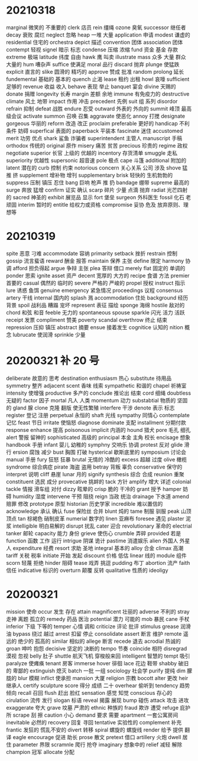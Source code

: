 # 20210318

marginal 微笑的 不重要的
clerk 店员
rein 缰绳
ozone 臭氧
successor 继任者
decay 衰败 腐烂
neglect 忽略
heap 一堆 大量
application 申请
modest 谦虚的
residential 住宅的
orchestra
depict 描述
convention 团体
association 团体
contempt 轻视
signel 暗示 标志
condense 压缩 浓缩
fund 资金 基金 存款
extreme 极端
latitude 纬度 自由
hawk 鹰 叫卖
illustrate
mass 众多 大量 群众 大量的
hum 嘈杂声
suffice 使满足
moral 品行
discard 抛弃
plunge 使猛跌
explicit 直言的
slike 圆滑的 精巧的
approve 赞成 批准
random
prolong 延长
fundemental 基础的 基本的
quench 止渴
lease 租约 出租
howl 哀嚎
sufficient 足够的
revenue 收益 收入
behave 表现 举止
banquet 宴会
divine 天赐的
donate 捐赠
longevity 长寿
margin 差额 余地
immune 有免疫力的
destructive
climate 风土 地带
impact 作用 冲击
precedent 先例
suit 组 系列
disordor
refrain 抑制
defeat 战胜
endure 忍受
outward 外表的 外向的
summit 峰顶 最高级会议
activate
summon 召唤 召集
aggravate 使恶化
annoy 打搅
designate
gorgeous 华丽的
reform 改造 改正
proclaim
preferable 更好的
handicap 不利条件 妨碍
superfical 表面的
paperback 平装本
fascinate 迷住
accustomed
merit 功劳 优点
shark 鲨鱼 诈骗者
superintendent 主管人
manuscript 手稿
orthodox 传统的
original 原作
misery 痛苦 贫苦
precious 珍贵的
regime 政权
negotiate
superior 长官 上级的 优越的
incentory 存货清单
smuggle 走私
superiority 优越性
supersonic 超音速
pole 极点
cape 斗篷
additional 附加的
latent 潜在的
curb 控制 约束
notorious
concern 关心关系 公司 涉及
shove 猛推 挤
supplement 增补物 增刊
supplementary
brisk 轻快的 生机勃勃的
suppress 压制 镇压 忍住
bang 巨响 枪声 推 扔
bandage 绷带
supreme 最高的
surge 奔放 猛增
confirm 证实 确认
scarp 碎片 少量 点滴 抛弃
radiat 光芒四射的
sacred 神圣的
exhibit 展览品 显示
fort 堡垒
surgeon 外科医生
fossil 化石 老顽固
interim 暂时的
entitle 给权力或资格
compromise 妥协 危及 放弃原则、理想等

# 20210319

spite 恶意 刁难
accommodate 容纳
primarity
setback 挫折
restrain 控制
gossip 流言蜚语
reward 酬金 报答
maintain 保养 主张
define 限定
harmony 协调
afford 担负得起
argue 争辩 主张
plea 答辩 借口
merely
flat 固定的 单调的
ponder 思索
ignite
asset 资产
decent 宽厚的 大方的
recipe 食谱 方法
premier 首要的
casual 偶然的 临时的
severe 严格的 严峻的
propel 授权
instruct 指示
lure 诱惑 鱼饵
genuine
emergency 紧急情况
proceedings 议程
consensus
artery 干线
internal 国内的
splash 溅
accommodation 住处
background 经历 背景
spoil 战利品 糟蹋 宠坏
represent 表征 描绘
sponge 海绵
hostile 敌对的
chord 和弦 和音
feeble 无力的
spontaneous
spouse
sparkle 闪光 活力 活跃
receipt 发票
compliment 赞美
poverty
scandal
overthrow 终止 结束
repression 压抑 镇压
abstract 摘要
ensue 接着发生
cognitice 认知的
nition 概念
lubrucate 使润滑
sprinkle 少量

# 20200321 补 20 号

deliberate 故意的 思考
destination
enthusiasm 热心
substitute 待用品
symmetry 整齐
adjacent
scent 香味 线索
sympathetic 和谐的
chapel 祈祷室
intensity 使增强
productive 多产的
conclude 推论出 结束
cord 细绳
doubtless 无疑的
factor 因子
mortal 凡人 人类
momentum 动力
substabtial 物质的 坚固的
gland 腺
clone 克隆 翻版 使无性繁殖
interfere 干涉
denote 表示 标志
register 登记 注册
perpetual 永恒的
shaft 光线
sympathy 同情心
contemplate 记忆
feast 节日
irritate 使恼怒
diagnose
dominate 支配
installment 分期付款
response
enhance 提高
poisonous
implicit 内涵的
hound 猎犬
pore 毛孔 细孔
alert 警报 留神的
sophisticated 高级的
principal 本金 主角 校长
encisage 想象
handbook 手册
infant 婴儿 幼稚的
symphny 交响乐 协调
protest 反对
glide 滑行
ersion 腐蚀 减少
bust 胸围 打破
hysterical 歇斯底里的
symposium 讨论会
manual 手册
fury 狂怒 狂暴
brutal 无情的 冷酷的
excess 超越 过度
olive 橄榄
syndrome 综合病症
pirate 海盗 盗用
betray 背叛 辜负
conservative 保守的
interpret 说明
cliff 悬崖
lunar 月的
signify
synthesis 综合 合成
reunion 重聚
constituent 选民 成分
provecative 挑衅的
tack 方针
amplify 增大 详述
colonial
tackle 情报 滑车组 对付
dizzy 眩晕的
crisp 脆的 干冷的
grant 授予
hamper 妨碍
humidity 湿度
intervene 干预 阻挠
reign 当政 统治
drainage 下水道
amend 赔罪 修改
prototype 原型
historian 历史学家
incredible 难以置信的
acknowledge 承认 确认
fuse 保险丝 合并
blunt 炖的
tame 制服 驯服
peak 山顶 顶点
tan 棕褐色 硝制皮革
numerial 数字的
linen 亚麻布
foresee 遇见
plaster 泥浆
intelligible 明白易解的
disrupt 扰乱
cater 迎合
revolutionary 革命的
electrial
tanker 邮轮
capacity 能力 身份
grieve 使伤心
crumble 弄碎
provided 若是
function 函数 工作 运行
intrigue 阴谋 诡计
pastime 消遣娱乐
alien 外国人 外星人
expenditure 经费
resort 求助 圣地
integral 基本的
alloy 合金
climax 高潮
tariff 关税 税率
initiate 开始 发起
discount 价格 低估
linear 线的
module 组件
scorn 轻蔑 拒绝
hinder 阻碍
tease 戏弄 挑逗
pudding 布丁
abortion 流产
faith 信任
indicative 标识的
overturn 颠覆 反转
qualitative 性质的
ideoligy

# 20200321  

mission 使命
occur 发生 存在
attain 
magnificent 壮丽的 
adverse 不利的
stray 走神 离题 孤立的
remedy 药品 医治
potential 潜力 可能的
mob 暴民 
cane 手杖
inferior 下级 下等的
temper 心情 调和
criticize 评论 批评
stimulus 
grease 润滑油
bypass 绕过 越过
arrest 扣留 停止
consolidate 
assert 断言 维护
remote 遥远的 绝少的 孤高的
similar 相似的
allege 断言
recede 退去
acrodial 热诚的
groan 呻吟 抱怨
decisive 坚定的 决断的
tempo 节奏 
coincide 相符 
disregrad 漠视 忽视
belly 肚子
shuttle 航天飞机 穿梭般来回
intelligent 智慧的
tempt 吸引
paralyze 使瘫痪
tenant 房客 
immerse 
hover 徘徊
lace 花边 鞋带
shabby 破旧的 卑鄙的
extinguish 熄灭
batch 一批 一组
sociology 社会学
purify 提纯
dim 朦胧的
blur 模糊
inflict 使承担
mansion 大厦
religion 宗教
bocott 
alter 更改
heir 继承人
certify 
sculpture 
score 得分 成绩 二十 
overhear 偷听到
tendency 趋势 倾向
recall 召回
flush 赶出 脸红
sensation 感觉 知觉 
conscious 存心的
cirulation 流传 发行
slogan 标语
reveal 揭露 展现
bump 碰伤 
attack 攻击 进攻
exaggerate 夸大
grave 坟墓 严肃的
ethnic 种族的
fraud 欺诈 遭受
refuge 庇护所
scrape 刮 擦
caution 小心
demand 要求 需要
apartment 一套公寓房间
inevitable 必然的
recovery 回复 寻回
tentative 实验性的
complement 补充 
frantic 发狂的 慌乱不安的
divert 转移 
spiral 螺旋的 螺旋线
render 给予 提供 翻译
eagle 
encourage 促进 助长
prose 散文
pretext 借口 
artillery 火炮
dwell 居住
parameter 界限
scramnle 爬行 抢夺
imaginary 想象中的
relief 减轻 解除
champion 冠军
allocate 分配